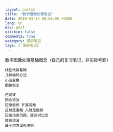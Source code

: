 ```yaml
---
layout: postcn
title: "数字图像处理笔记"
date: 2018-03-24 08:00:00 +0800
lang: cn
nav: post
stickie: false
comments: true
category: 保研笔记
tags: [ 保研笔记]
---
```


数字图像处理基础概念（自己的复习笔记，非实际考题）
<!-- more -->
```
线性代数基础
几种编码方法
小波变换
图像恢复

逆滤波
同态滤波
压缩低频 扩展高频
反射是高频 入射是低频
压缩动态范围，提高对比度
维纳滤波
最小均方误差准则
```